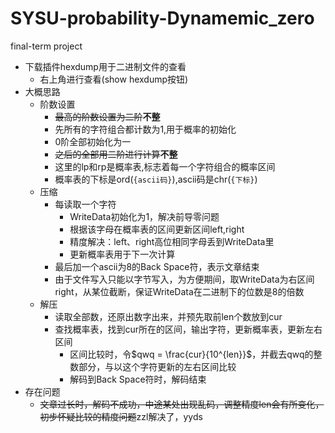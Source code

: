 # SYSU-probability-Dynamemic_zero
final-term project

- 下载插件hexdump用于二进制文件的查看
  - 右上角进行查看(show hexdump按钮)
- 大概思路
  - 阶数设置
    - ~~最高的阶数设置为二阶~~**不整**
    - 先所有的字符组合都计数为1,用于概率的初始化
    - 0阶全部初始化为一
    - ~~之后的全部用二阶进行计算~~**不整**
    - 这里的lp和rp是概率表,标志着每一个字符组合的概率区间
    - 概率表的下标是ord(`{ascii码}`),ascii码是chr(`{下标}`)
  - 压缩
    - 每读取一个字符
        - WriteData初始化为1，解决前导零问题
        - 根据该字母在概率表的区间更新区间left,right
        - 精度解决：left、right高位相同字母丢到WriteData里
        - 更新概率表用于下一次计算
    - 最后加一个ascii为8的Back Space符，表示文章结束
    - 由于文件写入只能以字节写入，为方便期间，取WriteData为右区间right，从某位截断，保证WriteData在二进制下的位数是8的倍数
  - 解压
    - 读取全部数，还原出数字出来，并预先取前len个数放到cur
    - 查找概率表，找到cur所在的区间，输出字符，更新概率表，更新左右区间
        - 区间比较时，令$qwq = \frac{cur}{10^{len}}$，并截去qwq的整数部分，与以这个字符更新的左右区间比较
        - 解码到Back Space符时，解码结束
- 存在问题
  - ~~文章过长时，解码不成功，中途某处出现乱码，调整精度len会有所变化，初步怀疑比较的精度问题~~zzl解决了，yyds
